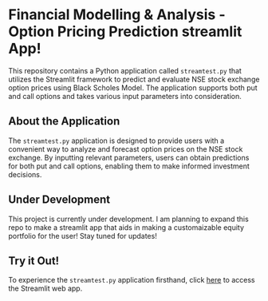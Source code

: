 # Financial Modelling & Analysis - Option Pricing Prediction streamlit App!

This repository contains a Python application called `streamtest.py` that utilizes the Streamlit framework to predict and evaluate NSE stock exchange option prices using Black Scholes Model. The application supports both put and call options and takes various input parameters into consideration.

## About the Application

The `streamtest.py` application is designed to provide users with a convenient way to analyze and forecast option prices on the NSE stock exchange. By inputting relevant parameters, users can obtain predictions for both put and call options, enabling them to make informed investment decisions.


## Under Development

This project is currently under development. I am planning to expand this repo to make a streamlit app that aids in making a customaizable equity portfolio for the user! Stay tuned for updates!

## Try it Out!

To experience the `streamtest.py` application firsthand, click [here](https://option-pricing-withblackscholes.streamlit.app/) to access the Streamlit web app.
